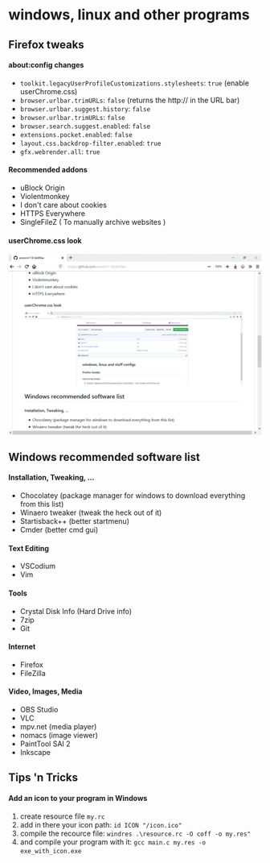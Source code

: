 # windows, linux and other programs

## Firefox tweaks

#### about:config changes

- `toolkit.legacyUserProfileCustomizations.stylesheets`: `true` (enable userChrome.css)
- `browser.urlbar.trimURLs`: `false` (returns the http:// in the URL bar)
- `browser.urlbar.suggest.history`: `false`
- `browser.urlbar.trimURLs`: `false`
- `browser.search.suggest.enabled`: `false`
- `extensions.pocket.enabled`: `false`
- `layout.css.backdrop-filter.enabled`: `true`
- `gfx.webrender.all`: `true`

#### Recommended addons

- uBlock Origin
- Violentmonkey
- I don't care about cookies
- HTTPS Everywhere
- SingleFileZ ( To manually archive websites )

#### userChrome.css look
![userChrome.css](resources/firefox_css.png)

## Windows recommended software list

#### Installation, Tweaking, ...
- Chocolatey (package manager for windows to download everything from this list)
- Winaero tweaker (tweak the heck out of it)
- Startisback++ (better startmenu)
- Cmder (better cmd gui)

#### Text Editing
- VSCodium
- Vim

#### Tools
- Crystal Disk Info (Hard Drive info)
- 7zip
- Git

#### Internet
- Firefox
- FileZilla

#### Video, Images, Media
- OBS Studio
- VLC
- mpv.net (media player)
- nomacs (image viewer)
- PaintTool SAI 2
- Inkscape

## Tips 'n Tricks

#### Add an icon to your program in Windows
1. create resource file `my.rc`
2. add in there your icon path: `id ICON "/icon.ico"`
3. compile the recource file: `windres .\resource.rc -O coff -o my.res"`
4. and compile your program with it: `gcc main.c my.res -o exe_with_icon.exe`
